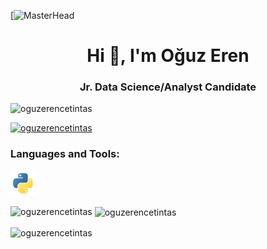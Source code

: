 [![MasterHead](https://media.dev.to/cdn-cgi/image/width=1000,height=420,fit=cover,gravity=auto,format=auto/https%3A%2F%2Fdev-to-uploads.s3.amazonaws.com%2Fuploads%2Farticles%2F7ckrqifetxc22dsg7i03.jpg)
<h1 align="center">Hi 👋, I'm Oğuz Eren</h1>
<h3 align="center">Jr. Data Science/Analyst Candidate</h3>

<p align="left"> <img src="https://komarev.com/ghpvc/?username=oguzerencetintas&label=Profile%20views&color=0e75b6&style=flat" alt="oguzerencetintas" /> </p>

<p align="left"> <a href="https://github.com/ryo-ma/github-profile-trophy"><img src="https://github-profile-trophy.vercel.app/?username=oguzerencetintas" alt="oguzerencetintas" /></a> </p>


<h3 align="left">Languages and Tools:</h3>
<p align="left"> <a href="https://www.python.org" target="_blank" rel="noreferrer"> <img src="https://raw.githubusercontent.com/devicons/devicon/master/icons/python/python-original.svg" alt="python" width="40" height="40"/> </a> </p>

<p><img align="left" src="https://github-readme-stats.vercel.app/api/top-langs?username=oguzerencetintas&show_icons=true&locale=en&layout=compact" alt="oguzerencetintas" /></p>

<p>&nbsp;<img align="center" src="https://github-readme-stats.vercel.app/api?username=oguzerencetintas&show_icons=true&locale=en" alt="oguzerencetintas" /></p>

<p><img align="center" src="https://github-readme-streak-stats.herokuapp.com/?user=oguzerencetintas&" alt="oguzerencetintas" /></p>


